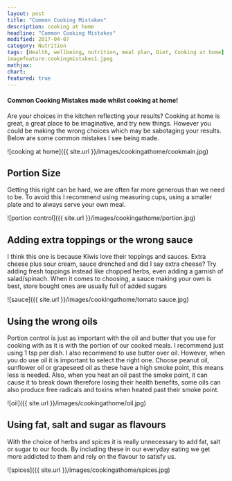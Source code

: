 ```yaml
---
layout: post
title: "Common Cooking Mistakes"
description: cooking at home
headline: "Common Cooking Mistakes"
modified: 2017-04-07
category: Nutrition
tags: [Health, wellbeing, nutrition, meal plan, Diet, Cooking at home]
imagefeature:cookingmistakes1.jpeg
mathjax: 
chart:
featured: true
---
```


<style>



</style>

#### Common Cooking Mistakes made whilst cooking at home!
 
Are your choices in the kitchen reflecting your results?
Cooking at home is great, a great place to be imaginative, and try new things. However you could be making the wrong choices which may be sabotaging  your results.
Below are some common mistakes I see being made.

![cooking at home]({{ site.url }}/images/cookingathome/cookmain.jpg) 



## Portion Size

Getting this right can be hard, we are often far more generous than we need to be. To avoid this I recommend using measuring cups, using a smaller plate and to always serve your own meal.

![portion control]({{ site.url }}/images/cookingathome/portion.jpg) 

## Adding extra toppings or the wrong sauce

I think this one is because Kiwis love their toppings and sauces. Extra cheese plus sour cream, sauce drenched and did I say extra cheese? Try adding fresh toppings instead like chopped herbs, even adding a garnish of salad/spinach. When it comes to choosing, a sauce making your own is best, store bought ones are usually full of added sugars 

![sauce]({{ site.url }}/images/cookingathome/tomato sauce.jpg) 


## Using the wrong oils

Portion control is just as important with the oil and butter that you use for cooking with as it is with the portion of our cooked meals. I recommend just using 1 tsp per dish.
I also recommend to use butter over oil. However, when you do use oil it is important to select the right one.
Choose peanut oil, sunflower oil or grapeseed oil as these have a high smoke point, this means less is needed. Also, when you heat an oil past the smoke point, it can cause it to break down therefore losing their health benefits, some oils can also produce free radicals and toxins when heated past their smoke point.

![oil]({{ site.url }}/images/cookingathome/oil.jpg)


## Using fat, salt and sugar as flavours

With the choice of herbs and spices it is really unnecessary to add fat, salt or sugar to our foods.
By including these in our everyday eating we get more addicted to them and rely on the flavour to satisfy us. 
 
 ![spices]({{ site.url }}/images/cookingathome/spices.jpg)






